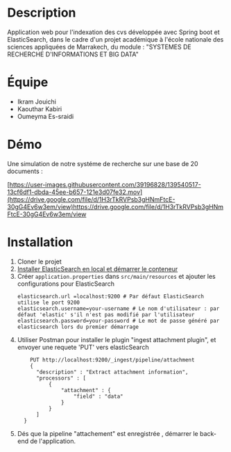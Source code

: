 # Description
Application web pour l'indexation des cvs développée avec Spring boot et ElasticSearch, dans le cadre d'un projet académique à l'école nationale des sciences appliquées de Marrakech, du module : "SYSTEMES DE RECHERCHE D'INFORMATIONS ET BIG DATA"
# Équipe
* Ikram Jouichi
* Kaouthar Kabiri
* Oumeyma Es-sraidi
# Démo
Une simulation de notre systéme de recherche sur une base de 20 documents :

[https://user-images.githubusercontent.com/39196828/139540517-13cf6df1-dbda-45ee-b657-121e3d07fe32.mov](https://drive.google.com/file/d/1H3rTkRVPsb3gHNmFtcE-30gG4Ev6w3em/view)https://drive.google.com/file/d/1H3rTkRVPsb3gHNmFtcE-30gG4Ev6w3em/view
 # Installation
1. Cloner le projet
2. [Installer ElasticSearch en local et démarrer le conteneur ](https://www.elastic.co/guide/en/elasticsearch/reference/current/docker.html)
3. Créer `application.properties` dans `src/main/resources` et ajouter les configurations pour ElasticSearch
    ```
    elasticsearch.url =localhost:9200 # Par défaut ElasticSearch utilise le port 9200
    elasticsearch.username=your-username # Le nom d'utilisateur : par défaut 'elastic' s'il n'est pas modifié par l'utilisateur
    elasticsearch.password=your-password # Le mot de passe généré par elasticsearch lors du premier démarrage
    ```
4. Utiliser Postman pour installer le plugin "ingest attachment plugin", et envoyer une requete 'PUT' vers elasticSearch
   ```
       PUT http://localhost:9200/_ingest/pipeline/attachment
       {
         "description" : "Extract attachment information",
         "processors" : [
             {
                 "attachment" : {
                     "field" : "data"
                 }
             }
         ]
     }
   ```
5. Dés que la pipeline "attachement" est enregistrée , démarrer le back-end de l'application.
